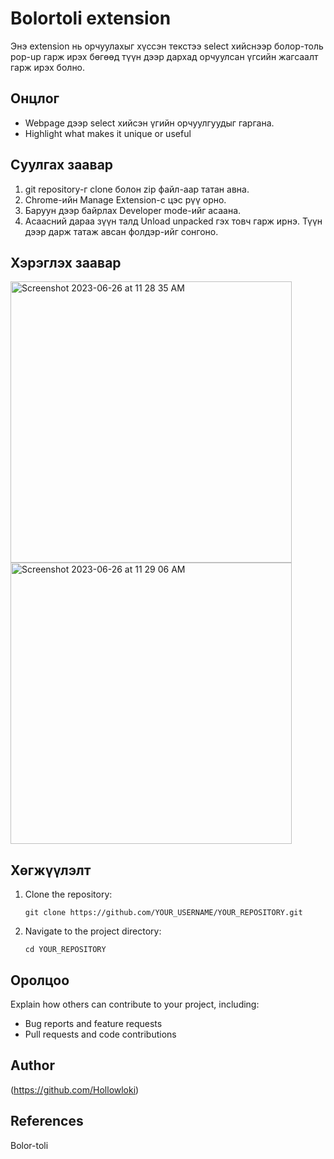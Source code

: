 # Bolortoli extension

Энэ extension нь орчуулахыг хүссэн текстээ select хийснээр болор-толь pop-up гарж ирэх бөгөөд түүн дээр дархад орчуулсан үгсийн жагсаалт гарж ирэх болно.

## Онцлог

- Webpage дээр select хийсэн үгийн орчуулгуудыг гаргана.
- Highlight what makes it unique or useful

## Суулгах заавар

1. git repository-г clone болон zip файл-аар татан авна.
2. Chrome-ийн Manage Extension-с цэс рүү орно.
3. Баруун дээр байрлах Developer mode-ийг асаана.
4. Асаасний дараа зүүн талд Unload unpacked гэх товч гарж ирнэ. Түүн дээр дарж татаж авсан фолдэр-ийг сонгоно.

## Хэрэглэх заавар
<img width="450" alt="Screenshot 2023-06-26 at 11 28 35 AM" src="https://github.com/Hollowloki/bolor_toli-extension/assets/104183502/a94f778a-496a-4ed1-a49c-23899ba20aa2">
<img width="450" alt="Screenshot 2023-06-26 at 11 29 06 AM" src="https://github.com/Hollowloki/bolor_toli-extension/assets/104183502/feffd349-855e-4424-b2aa-a466b038680e">


## Хөгжүүлэлт

1. Clone the repository:
   ```
   git clone https://github.com/YOUR_USERNAME/YOUR_REPOSITORY.git
   ```

2. Navigate to the project directory:
   ```
   cd YOUR_REPOSITORY
   ```
## Оролцоо

Explain how others can contribute to your project, including:

- Bug reports and feature requests
- Pull requests and code contributions

## Author

(https://github.com/Hollowloki)

## References

Bolor-toli
